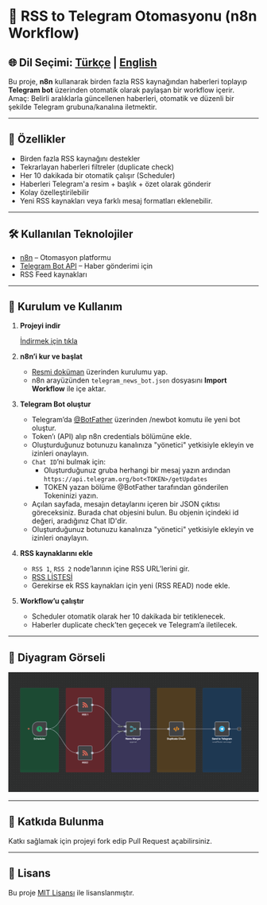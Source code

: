 # 📡 RSS to Telegram Otomasyonu (n8n Workflow)

🌐 **Dil Seçimi:** [Türkçe](README.md) | [English](README.en.md)
---

Bu proje, **n8n** kullanarak birden fazla RSS kaynağından haberleri toplayıp **Telegram bot** üzerinden otomatik olarak paylaşan bir workflow içerir.  
Amaç: Belirli aralıklarla güncellenen haberleri, otomatik ve düzenli bir şekilde Telegram grubuna/kanalına iletmektir.


---

## 🚀 Özellikler
- Birden fazla RSS kaynağını destekler
- Tekrarlayan haberleri filtreler (duplicate check)
- Her 10 dakikada bir otomatik çalışır (Scheduler)
- Haberleri Telegram'a resim + başlık + özet olarak gönderir
- Kolay özelleştirilebilir
- Yeni RSS kaynakları veya farklı mesaj formatları eklenebilir.


---

## 🛠️ Kullanılan Teknolojiler
- [n8n](https://n8n.io/) – Otomasyon platformu
- [Telegram Bot API](https://core.telegram.org/bots/api) – Haber gönderimi için
- RSS Feed kaynakları

---

## 🔧 Kurulum ve Kullanım

1. **Projeyi indir**
   
   [İndirmek için tıkla](https://drive.usercontent.google.com/u/0/uc?id=1Swuaw-etASp2KgeeVL1HQ--QGfAKf4c8&export=download)


3. **n8n’i kur ve başlat**  
   - [Resmi doküman](https://docs.n8n.io/hosting/) üzerinden kurulumu yap.  
   - n8n arayüzünden `telegram_news_bot.json` dosyasını **Import Workflow** ile içe aktar.

4. **Telegram Bot oluştur**  
   - Telegram’da [@BotFather](https://t.me/BotFather) üzerinden /newbot komutu ile yeni bot oluştur.  
   - Token’ı (API) alıp n8n credentials bölümüne ekle.
   - Oluşturduğunuz botunuzu kanalınıza "yönetici" yetkisiyle ekleyin ve izinleri onaylayın. 
   - `Chat ID`’ni bulmak için:
     - Oluşturduğunuz gruba herhangi bir mesaj yazın ardından
     `https://api.telegram.org/bot<TOKEN>/getUpdates`
     - TOKEN yazan bölüme @BotFather tarafından gönderilen Tokeninizi yazın.
   - Açılan sayfada, mesajın detaylarını içeren bir JSON çıktısı göreceksiniz. Burada chat objesini bulun. Bu objenin içindeki id değeri, aradığınız Chat ID'dir.
   - Oluşturduğunuz botunuzu kanalınıza "yönetici" yetkisiyle ekleyin ve izinleri onaylayın.

6. **RSS kaynaklarını ekle**  
   - `RSS 1`, `RSS 2` node’larının içine RSS URL’lerini gir.
   - [RSS LİSTESİ](https://bakinazik.github.io/rss/)
   - Gerekirse ek RSS kaynakları için yeni (RSS READ) node ekle.

7. **Workflow’u çalıştır**  
   - Scheduler otomatik olarak her 10 dakikada bir tetiklenecek.  
   - Haberler duplicate check’ten geçecek ve Telegram’a iletilecek.

---

## 📸 Diyagram Görseli
![Workflow Diyagramı](docs/workflow-diagram.png)

---

## 🤝 Katkıda Bulunma
Katkı sağlamak için projeyi fork edip Pull Request açabilirsiniz.  

---

## 📄 Lisans
Bu proje [MIT Lisansı](LICENSE) ile lisanslanmıştır.
